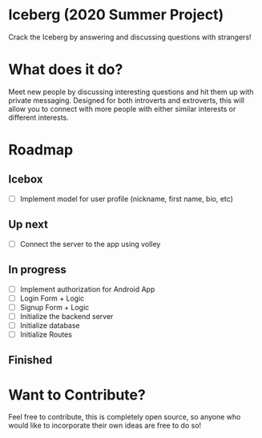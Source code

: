 # Iceberg (2020 Summer Project)
Crack the Iceberg by answering and discussing questions with strangers!

# What does it do?
Meet new people by discussing interesting questions and hit them up with private messaging. Designed for both introverts and extroverts, this will allow you to connect with more people with either similar interests or different interests.

# Roadmap
## Icebox
- [ ] Implement model for user profile (nickname, first name, bio, etc)

## Up next
- [ ] Connect the server to the app using volley

## In progress
- [ ] Implement authorization for Android App
- [ ] Login Form + Logic
- [ ] Signup Form + Logic
- [ ] Initialize the backend server
- [ ] Initialize database
- [ ] Initialize Routes

## Finished

# Want to Contribute?
Feel free to contribute, this is completely open source, so anyone who would like to incorporate their own ideas are free to do so!
